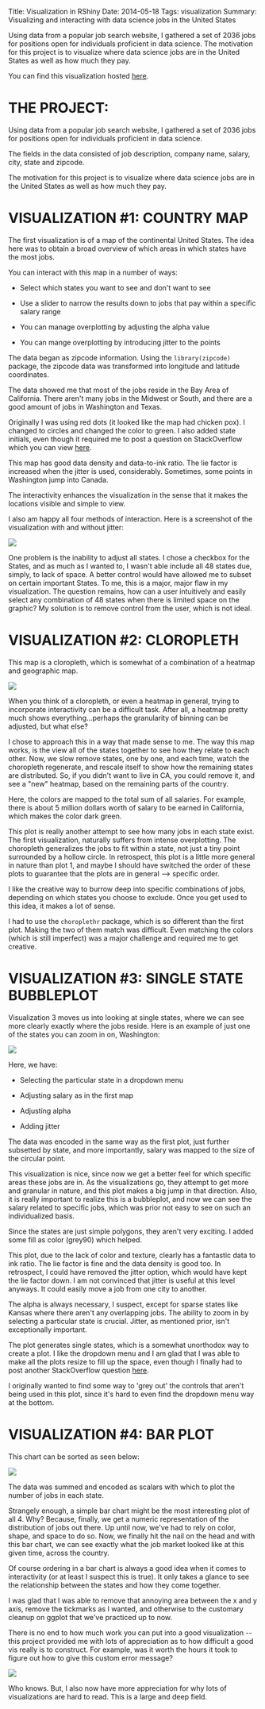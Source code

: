 Title: Visualization in RShiny 
Date: 2014-05-18
Tags: visualization
Summary: Visualizing and interacting with data science jobs in the United States

Using data from a popular job search website, I gathered a set of 2036 jobs for positions open for individuals proficient in data science. The motivation for this project is to visualize where data science jobs are in the United States as well as how much they pay.  

You can find this visualization hosted [here](https://mattobriendotme.shinyapps.io/shinyapp/).

# THE PROJECT:  
Using data from a popular job search website, I gathered a set of 2036 jobs for positions open for individuals proficient in data science.   

The fields in the data consisted of job description, company name, salary, city, state and zipcode.  


The motivation for this project is to visualize where data science jobs are in the United States as well as how much they pay.  


# VISUALIZATION #1: COUNTRY MAP  

The first visualization is of a map of the continental United States.  The idea here was to obtain a broad overview of which areas in which states have the most jobs.  


You can interact with this map in a number of ways:  

*  Select which states you want to see and don't want to see  

*  Use a slider to narrow the results down to jobs that pay within a specific salary range

*  You can manage overplotting by adjusting the alpha value

*  You can mange overplotting by introducing jitter to the points


The data began as zipcode information.  Using the `library(zipcode)` package, the zipcode data was transformed into longitude and latitude coordinates.  

The data showed me that most of the jobs reside in the Bay Area of California.  There aren't many jobs in the Midwest or South, and there are a good amount of jobs in Washington and Texas.  

Originally I was using red dots (it looked like the map had chicken pox).  I changed to circles and changed the color to green.  I also added state initials, even though it required me to post a question on StackOverflow which you can view [here](http://stackoverflow.com/questions/23447760/include-borders-and-state-abbreviations-when-using-the-map-function-with-the-map).  

This map has good data density and data-to-ink ratio.  The lie factor is increased when the jitter is used, considerably.  Sometimes, some points in Washington jump into Canada.  

The interactivity enhances the visualization in the sense that it makes the locations visible and simple to view.  


I also am happy all four methods of interaction.  Here is a screenshot of the visualization with and without jitter:  

![](https://github.com/mobbSF/msan622/blob/master/final-project/001.png?raw=true)


One problem is the inability to adjust all states.  I chose a checkbox for the States, and as much as I wanted to, I wasn't able include all 48 states due, simply, to lack of space.  A better control would have allowed me to subset on certain important States.  To me, this is a major, major flaw in my visualization.  The question remains, how can a user intuitively and easily select any combination of 48 states when there is limited space on the graphic?  My solution is to remove control from the user, which is not ideal.  

# VISUALIZATION #2:  CLOROPLETH  

This map is a cloropleth, which is somewhat of a combination of a heatmap and geographic map.  

![](https://github.com/mobbSF/msan622/blob/master/final-project/002.png?raw=true)


When you think of a cloropleth, or even a heatmap in general, trying to incorporate interactivity can be a difficult task.  After all, a heatmap pretty much shows everything...perhaps the granularity of binning can be adjusted, but what else?  

I chose to approach this in a way that made sense to me.  The way this map works, is the view all of the states together to see how they relate to each other.  Now, we slow remove states, one by one, and each time, watch the choropleth regenerate, and rescale itself to show how the remaining states are distributed.  So, if you didn't want to live in CA, you could remove it, and see a "new" heatmap, based on the remaining parts of the country.  

Here, the colors are mapped to the total sum of all salaries.  For example, there is about 5 million dollars worth of salary to be earned in California, which makes the color dark green.  

This plot is really another attempt to see how many jobs in each state exist.  The first visualization, naturally suffers from intense overplotting.  The choropleth generalizes the jobs to fit within a state, not just a tiny point surrounded by a hollow circle.  In retrospect, this plot is a little more general in nature than plot 1, and maybe I should have switched the order of these plots to guarantee that the plots are in general --> specific order.   

I like the creative way to burrow deep into specific combinations of jobs, depending on which states you choose to exclude.  Once you get used to this idea, it makes a lot of sense.  


I had to use the `choroplethr` package, which is so different than the first plot.  Making the two of them match was difficult.  Even matching the colors (which is still imperfect) was a major challenge and required me to get creative.  

# VISUALIZATION #3: SINGLE STATE BUBBLEPLOT    

Visualization 3 moves us into looking at single states, where we can see more clearly exactly where the jobs reside.  Here is an example of just one of the states you can zoom in on, Washington:  

![](https://github.com/mobbSF/msan622/blob/master/final-project/003.png?raw=true)

Here, we have:  

* Selecting the particular state in a dropdown menu  

* Adjusting salary as in the first map  

* Adjusting alpha  

* Adding jitter 


The data was encoded in the same way as the first plot, just further subsetted by state, and more importantly, salary was mapped to the size of the circular point.  


This visualization is nice, since now we get a better feel for which specific areas these jobs are in.  As the visualizations go, they attempt to get more and granular in nature, and this plot makes a big jump in that direction.  Also, it is really important to realize this is a bubbleplot, and now we can see the salary related to specific jobs, which was prior not easy to see on such an individualized basis.  

Since the states are just simple polygons, they aren't very exciting.  I added some fill as color (grey90) which helped.  

This plot, due to the lack of color and texture, clearly has a fantastic data to ink ratio. The lie factor is fine and the data density is good too.  In retrospect, I could have removed the jitter option, which would have kept the lie factor down.  I am not convinced that jitter is useful at this level anyways.  It could easily move a job from one city to another.  

The alpha is always necessary, I suspect, except for sparse states like Kansas where there aren't any overlapping jobs.  The ability to zoom in by selecting a particular state is crucial.  Jitter, as mentioned prior, isn't exceptionally important.  

The plot generates single states, which is a somewhat unorthodox way to create a plot.  I like the dropdown menu and I am glad that I was able to make all the plots resize to fill up the space, even though I finally had to post another StackOverflow question [here](http://stackoverflow.com/questions/23449033/how-to-resize-a-state-when-using-the-map-function-in-the-mapproj-library-in-r).  


I originally wanted to find some way to 'grey out' the controls that aren't being used in this plot, since it's hard to even find the dropdown menu way at the bottom.  



# VISUALIZATION #4: BAR PLOT


This chart can be sorted as seen below:  


![](https://github.com/mobbSF/msan622/blob/master/final-project/004.png?raw=true)  


The data was summed and encoded as scalars with which to plot the number of jobs in each state.  

Strangely enough, a simple bar chart might be the most interesting plot of all 4.  Why? Because, finally, we get a numeric representation of the distribution of jobs out there.  Up until now, we've had to rely on color, shape, and space to do so.  Now, we finally hit the nail on the head and with this bar chart, we can see exactly what the job market looked like at this given time, across the country.  

Of course ordering in a bar chart is always a good idea when it comes to interactivity (or at least I suspect this is true).  It only takes a glance to see the relationship between the states and how they come together.  

I was glad that I was able to remove that annoying area between the x and y axis, remove the tickmarks as I wanted, and otherwise to the customary cleanup on ggplot that we've practiced up to now.  


There is no end to how much work you can put into a good visualization -- this project provided me with lots of appreciation as to how difficult a good vis really is to construct.  For example, was it worth the hours it took to figure out how to give this custom error message?  


![](https://github.com/mobbSF/msan622/blob/master/final-project/005.gif?raw=true)  

Who knows.  But, I also now have more appreciation for why lots of visualizations are hard to read.  This is a large and deep field.  
